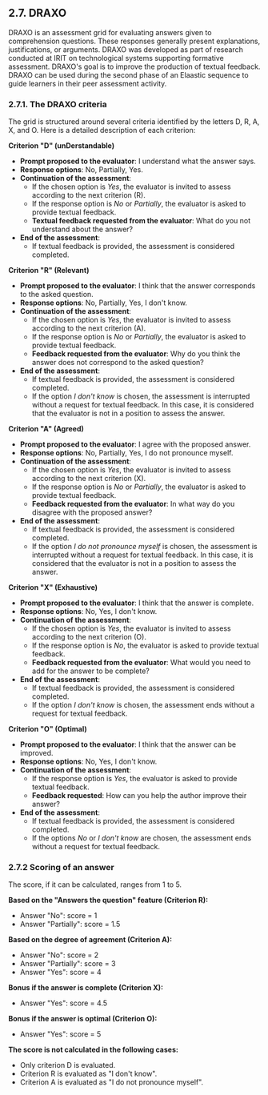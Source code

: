 ## 2.7. DRAXO

DRAXO is an assessment grid for evaluating answers given to comprehension questions. 
These responses generally present explanations, justifications, or arguments.
DRAXO was developed as part of research conducted at IRIT on technological systems 
supporting formative assessment. DRAXO's goal is to improve the production of textual feedback.
DRAXO can be used during the second phase of an Elaastic sequence to guide learners in
their peer assessment activity.

### 2.7.1. The DRAXO criteria

The grid is structured around several criteria identified by the letters D, R, A, X, and O. Here is a detailed description of each criterion:

**Criterion "D" (unDerstandable)**
- **Prompt proposed to the evaluator**: I understand what the answer says.
- **Response options**: No, Partially, Yes.
- **Continuation of the assessment**:
  - If the chosen option is _Yes_, the evaluator is invited to assess according to the next criterion (R).
  - If the response option is _No_ or _Partially_, the evaluator is asked to provide textual feedback.
  - **Textual feedback requested from the evaluator**: What do you not understand about the answer?
- **End of the assessment**:
  - If textual feedback is provided, the assessment is considered completed.

**Criterion "R" (Relevant)**
- **Prompt proposed to the evaluator**: I think that the answer corresponds to the asked question.
- **Response options**: No, Partially, Yes, I don't know.
- **Continuation of the assessment**:
  - If the chosen option is _Yes_, the evaluator is invited to assess according to the next criterion (A).
  - If the response option is _No_ or _Partially_, the evaluator is asked to provide textual feedback.
  - **Feedback requested from the evaluator**: Why do you think the answer does not correspond to the asked question?
- **End of the assessment**:
  - If textual feedback is provided, the assessment is considered completed.
  - If the option _I don't know_ is chosen, the assessment is interrupted without a request for
textual feedback. In this case, it is considered that the evaluator is not in a position to assess the answer.

**Criterion "A" (Agreed)**
- **Prompt proposed to the evaluator**: I agree with the proposed answer.
- **Response options**: No, Partially, Yes, I do not pronounce myself.
- **Continuation of the assessment**:
  - If the chosen option is _Yes_, the evaluator is invited to assess according to the next criterion (X).
  - If the response option is _No_ or _Partially_, the evaluator is asked to provide textual feedback.
  - **Feedback requested from the evaluator**: In what way do you disagree with the proposed answer?
- **End of the assessment**:
  - If textual feedback is provided, the assessment is considered completed.
  - If the option _I do not pronounce myself_ is chosen, the assessment is interrupted without a request for
textual feedback. In this case, it is considered that the evaluator is not in a position to assess the answer.

**Criterion "X" (Exhaustive)**
- **Prompt proposed to the evaluator**: I think that the answer is complete.
- **Response options**: No, Yes, I don't know.
- **Continuation of the assessment**:
  - If the chosen option is _Yes_, the evaluator is invited to assess according to the next criterion (O).
  - If the response option is _No_, the evaluator is asked to provide textual feedback.
  - **Feedback requested from the evaluator**: What would you need to add for the answer to be complete?
- **End of the assessment**:
  - If textual feedback is provided, the assessment is considered completed.
  - If the option _I don't know_ is chosen, the assessment ends without a request for
textual feedback.

**Criterion "O" (Optimal)**
- **Prompt proposed to the evaluator**: I think that the answer can be improved.
- **Response options**: No, Yes, I don't know.
- **Continuation of the assessment**:
  - If the response option is _Yes_, the evaluator is asked to provide textual feedback.
  - **Feedback requested**: How can you help the author improve their answer?
- **End of the assessment**:
  - If textual feedback is provided, the assessment is considered completed.
  - If the options _No_ or _I don't know_ are chosen, the assessment ends without a request for
textual feedback.

### 2.7.2 Scoring of an answer

The score, if it can be calculated, ranges from 1 to 5.

**Based on the "Answers the question" feature (Criterion R):**
- Answer "No": score = 1
- Answer "Partially": score = 1.5

**Based on the degree of agreement (Criterion A):**
- Answer "No": score = 2
- Answer "Partially": score = 3
- Answer "Yes": score = 4

**Bonus if the answer is complete (Criterion X):**
- Answer "Yes": score = 4.5

**Bonus if the answer is optimal (Criterion O):**
- Answer "Yes": score = 5

**The score is not calculated in the following cases:**
- Only criterion D is evaluated.
- Criterion R is evaluated as "I don't know".
- Criterion A is evaluated as "I do not pronounce myself".
